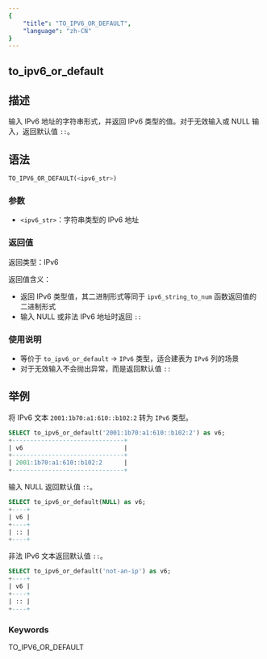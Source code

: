 ```yaml
---
{
    "title": "TO_IPV6_OR_DEFAULT",
    "language": "zh-CN"
}
---
```


## to_ipv6_or_default

## 描述
输入 IPv6 地址的字符串形式，并返回 IPv6 类型的值。对于无效输入或 NULL 输入，返回默认值 `::`。

## 语法
```sql
TO_IPV6_OR_DEFAULT(<ipv6_str>)
```

### 参数
- `<ipv6_str>`：字符串类型的 IPv6 地址

### 返回值
返回类型：IPv6

返回值含义：
- 返回 IPv6 类型值，其二进制形式等同于 `ipv6_string_to_num` 函数返回值的二进制形式
- 输入 NULL 或非法 IPv6 地址时返回 `::`

### 使用说明
- 等价于 `to_ipv6_or_default` → `IPv6` 类型，适合建表为 `IPv6` 列的场景
- 对于无效输入不会抛出异常，而是返回默认值 `::`

## 举例

将 IPv6 文本 `2001:1b70:a1:610::b102:2` 转为 `IPv6` 类型。
```sql
SELECT to_ipv6_or_default('2001:1b70:a1:610::b102:2') as v6;
+-------------------------------+
| v6                            |
+-------------------------------+
| 2001:1b70:a1:610::b102:2      |
+-------------------------------+
```

输入 NULL 返回默认值 `::`。
```sql
SELECT to_ipv6_or_default(NULL) as v6;
+----+
| v6 |
+----+
| :: |
+----+
```

非法 IPv6 文本返回默认值 `::`。
```sql
SELECT to_ipv6_or_default('not-an-ip') as v6;
+----+
| v6 |
+----+
| :: |
+----+
```

### Keywords

TO_IPV6_OR_DEFAULT
